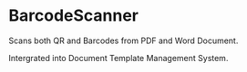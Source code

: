# BarcodeScanner
Scans both QR and Barcodes from PDF and Word Document.  

Intergrated into Document Template Management System. 
